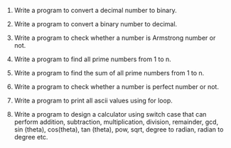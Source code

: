 1. Write a program to convert a decimal number to binary.

2. Write a program to convert a binary number to decimal.

3. Write a program to check whether a number is Armstrong number or not.

4. Write a program to find all prime numbers from 1 to n.

5. Write a program to find the sum of all prime numbers from 1 to n.

6. Write a program to check whether a number is perfect number or not.

7. Write a program to print all ascii values using for loop.

8. Write a program to design a calculator using switch case that can perform addition, subtraction, multiplication, division, remainder, gcd, sin (theta), cos(theta), tan (theta), pow, sqrt, degree to radian, radian to degree etc.